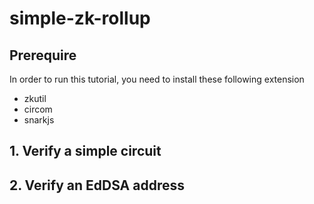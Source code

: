 # simple-zk-rollup


## Prerequire
In order to run this tutorial, you need to install these following extension
- zkutil 
- circom
- snarkjs

## 1. Verify a simple circuit
## 2. Verify an EdDSA address
